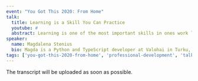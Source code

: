 ```yaml
---
event: "You Got This 2020: From Home"
talk:
  title: Learning is a Skill You Can Practice
  youtube: #
  abstract: Learning is one of the most important skills in ones work life. It can also be exhausting, frustrating and hard. Especially in the beginning of your career, becoming good at learning new skills makes work a lot less stressful and more enjoyable! This talk discusses what learning is, how to find your own ways of doing it and how to set goals for your studies and progress.
speaker:
  name: Magdalena Stenius
  bio: Magda is a Python and TypeScript developer at Valohai in Turku, Finland. Her background in educational science(MEd).
tags: ['you-got-this-2020-from-home', 'professional-development', 'talk']
---
```


The transcript will be uploaded as soon as possible.
